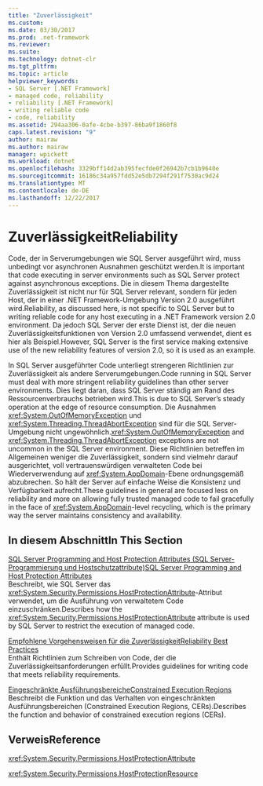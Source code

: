 ```yaml
---
title: "Zuverlässigkeit"
ms.custom: 
ms.date: 03/30/2017
ms.prod: .net-framework
ms.reviewer: 
ms.suite: 
ms.technology: dotnet-clr
ms.tgt_pltfrm: 
ms.topic: article
helpviewer_keywords:
- SQL Server [.NET Framework]
- managed code, reliability
- reliability [.NET Framework]
- writing reliable code
- code, reliability
ms.assetid: 294aa306-0afe-4cbe-b397-86ba9f1860f8
caps.latest.revision: "9"
author: mairaw
ms.author: mairaw
manager: wpickett
ms.workload: dotnet
ms.openlocfilehash: 3329bff14d2ab395fecfde0f26942b7cb1b9640e
ms.sourcegitcommit: 16186c34a957fdd52e5db7294f291f7530ac9d24
ms.translationtype: MT
ms.contentlocale: de-DE
ms.lasthandoff: 12/22/2017
---
```

# <a name="reliability"></a><span data-ttu-id="42e51-102">Zuverlässigkeit</span><span class="sxs-lookup"><span data-stu-id="42e51-102">Reliability</span></span>
<span data-ttu-id="42e51-103">Code, der in Serverumgebungen wie SQL Server ausgeführt wird, muss unbedingt vor asynchronen Ausnahmen geschützt werden.</span><span class="sxs-lookup"><span data-stu-id="42e51-103">It is important that code executing in server environments such as SQL Server protect against asynchronous exceptions.</span></span> <span data-ttu-id="42e51-104">Die in diesem Thema dargestellte Zuverlässigkeit ist nicht nur für SQL Server relevant, sondern für jeden Host, der in einer .NET Framework-Umgebung Version 2.0 ausgeführt wird.</span><span class="sxs-lookup"><span data-stu-id="42e51-104">Reliability, as discussed here, is not specific to SQL Server but to writing reliable code for any host executing in a .NET Framework version 2.0 environment.</span></span> <span data-ttu-id="42e51-105">Da jedoch SQL Server der erste Dienst ist, der die neuen Zuverlässigkeitsfunktionen von Version 2.0 umfassend verwendet, dient es hier als Beispiel.</span><span class="sxs-lookup"><span data-stu-id="42e51-105">However, SQL Server is the first service making extensive use of the new reliability features of version 2.0, so it is used as an example.</span></span>  
  
 <span data-ttu-id="42e51-106">In SQL Server ausgeführter Code unterliegt strengeren Richtlinien zur Zuverlässigkeit als andere Serverumgebungen.</span><span class="sxs-lookup"><span data-stu-id="42e51-106">Code running in SQL Server must deal with more stringent reliability guidelines than other server environments.</span></span> <span data-ttu-id="42e51-107">Dies liegt daran, dass SQL Server ständig am Rand des Ressourcenverbrauchs betrieben wird.</span><span class="sxs-lookup"><span data-stu-id="42e51-107">This is due to SQL Server’s steady operation at the edge of resource consumption.</span></span>  <span data-ttu-id="42e51-108">Die Ausnahmen <xref:System.OutOfMemoryException> und <xref:System.Threading.ThreadAbortException> sind für die SQL Server-Umgebung nicht ungewöhnlich.</span><span class="sxs-lookup"><span data-stu-id="42e51-108"><xref:System.OutOfMemoryException> and <xref:System.Threading.ThreadAbortException> exceptions are not uncommon in the SQL Server environment.</span></span> <span data-ttu-id="42e51-109">Diese Richtlinien betreffen im Allgemeinen weniger die Zuverlässigkeit, sondern sind vielmehr darauf ausgerichtet, voll vertrauenswürdigen verwalteten Code bei Wiederverwendung auf <xref:System.AppDomain>-Ebene ordnungsgemäß abzubrechen. So hält der Server auf einfache Weise die Konsistenz und Verfügbarkeit aufrecht.</span><span class="sxs-lookup"><span data-stu-id="42e51-109">These guidelines in general are focused less on reliability and more on allowing fully trusted managed code to fail gracefully in the face of <xref:System.AppDomain>-level recycling, which is the primary way the server maintains consistency and availability.</span></span>  
  
## <a name="in-this-section"></a><span data-ttu-id="42e51-110">In diesem Abschnitt</span><span class="sxs-lookup"><span data-stu-id="42e51-110">In This Section</span></span>  
 [<span data-ttu-id="42e51-111">SQL Server Programming and Host Protection Attributes (SQL Server-Programmierung und Hostschutzattribute)</span><span class="sxs-lookup"><span data-stu-id="42e51-111">SQL Server Programming and Host Protection Attributes</span></span>](../../../docs/framework/performance/sql-server-programming-and-host-protection-attributes.md)  
 <span data-ttu-id="42e51-112">Beschreibt, wie SQL Server das <xref:System.Security.Permissions.HostProtectionAttribute>-Attribut verwendet, um die Ausführung von verwaltetem Code einzuschränken.</span><span class="sxs-lookup"><span data-stu-id="42e51-112">Describes how the <xref:System.Security.Permissions.HostProtectionAttribute> attribute is used by SQL Server to restrict the execution of managed code.</span></span>  
  
 [<span data-ttu-id="42e51-113">Empfohlene Vorgehensweisen für die Zuverlässigkeit</span><span class="sxs-lookup"><span data-stu-id="42e51-113">Reliability Best Practices</span></span>](../../../docs/framework/performance/reliability-best-practices.md)  
 <span data-ttu-id="42e51-114">Enthält Richtlinien zum Schreiben von Code, der die Zuverlässigkeitsanforderungen erfüllt.</span><span class="sxs-lookup"><span data-stu-id="42e51-114">Provides guidelines for writing code that meets reliability requirements.</span></span>  
  
 [<span data-ttu-id="42e51-115">Eingeschränkte Ausführungsbereiche</span><span class="sxs-lookup"><span data-stu-id="42e51-115">Constrained Execution Regions</span></span>](../../../docs/framework/performance/constrained-execution-regions.md)  
 <span data-ttu-id="42e51-116">Beschreibt die Funktion und das Verhalten von eingeschränkten Ausführungsbereichen (Constrained Execution Regions, CERs).</span><span class="sxs-lookup"><span data-stu-id="42e51-116">Describes the function and behavior of constrained execution regions (CERs).</span></span>  
  
## <a name="reference"></a><span data-ttu-id="42e51-117">Verweis</span><span class="sxs-lookup"><span data-stu-id="42e51-117">Reference</span></span>  
 <xref:System.Security.Permissions.HostProtectionAttribute>  
  
 <xref:System.Security.Permissions.HostProtectionResource>
